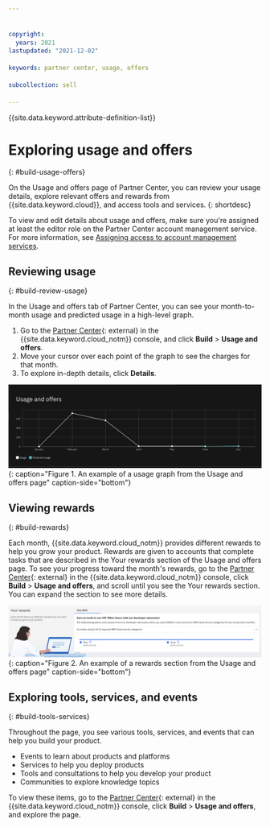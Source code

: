 ```yaml
---


copyright:
  years: 2021
lastupdated: "2021-12-02"

keywords: partner center, usage, offers

subcollection: sell

---
```


{{site.data.keyword.attribute-definition-list}}

# Exploring usage and offers
{: #build-usage-offers}

On the Usage and offers page of Partner Center, you can review your usage details, explore relevant offers and rewards from {{site.data.keyword.cloud}}, and access tools and services. 
{: shortdesc}

To view and edit details about usage and offers, make sure you're assigned at least the editor role on the Partner Center account management service. For more information, see [Assigning access to account management services](/docs/account?topic=account-account-services#account-management-actions-roles). 

## Reviewing usage
{: #build-review-usage}

In the Usage and offers tab of Partner Center, you can see your month-to-month usage and predicted usage in a high-level graph. 

1. Go to the [Partner Center](https://cloud.ibm.com/partner-center/sell){: external} in the {{site.data.keyword.cloud_notm}} console, and click **Build** > **Usage and offers**. 
2. Move your cursor over each point of the graph to see the charges for that month. 
3. To explore in-depth details, click **Details**.

![Example usage graph.](images/Usage-graph.png){: caption="Figure 1. An example of a usage graph from the Usage and offers page" caption-side="bottom"}

## Viewing rewards
{: #build-rewards}

Each month, {{site.data.keyword.cloud_notm}} provides different rewards to help you grow your product. Rewards are given to accounts that complete tasks that are described in the Your rewards section of the Usage and offers page. To see your progress toward the month's rewards, go to the [Partner Center](https://cloud.ibm.com/partner-center/sell){: external} in the {{site.data.keyword.cloud_notm}} console, click **Build** > **Usage and offers**, and scroll until you see the Your rewards section. You can expand the section to see more details. 

![Example rewards section](images/pc-rewards.png){: caption="Figure 2. An example of a rewards section from the Usage and offers page" caption-side="bottom"}

## Exploring tools, services, and events
{: #build-tools-services}

Throughout the page, you see various tools, services, and events that can help you build your product.

- Events to learn about products and platforms 
- Services to help you deploy products
- Tools and consultations to help you develop your product
- Communities to explore knowledge topics

To view these items, go to the [Partner Center](https://cloud.ibm.com/partner-center/sell){: external} in the {{site.data.keyword.cloud_notm}} console, click **Build** > **Usage and offers**, and explore the page. 

